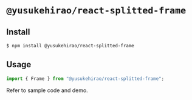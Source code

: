 # `@yusukehirao/react-splitted-frame`

## Install

```sh
$ npm install @yusukehirao/react-splitted-frame
```

## Usage

```jsx
import { Frame } from "@yusukehirao/react-splitted-frame";
```

Refer to sample code and demo.
